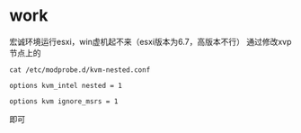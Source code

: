 # work
宏诚环境运行esxi，win虚机起不来（esxi版本为6.7，高版本不行）
通过修改xvp节点上的
```
cat /etc/modprobe.d/kvm-nested.conf 

options kvm_intel nested = 1 

options kvm ignore_msrs = 1
```
即可
